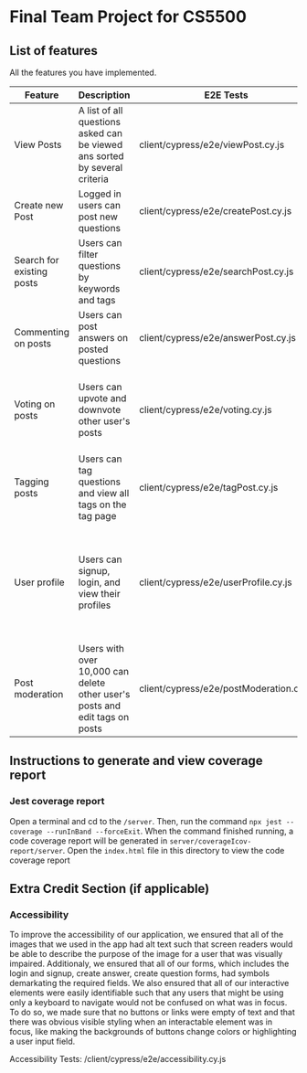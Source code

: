 # Final Team Project for CS5500

## List of features

All the features you have implemented. 

| Feature   | Description     | E2E Tests      | Component Tests | Jest Tests     |
|-----------|-----------------|----------------|-----------------|----------------|
| View Posts | A list of all questions asked can be viewed ans sorted by several criteria | client/cypress/e2e/viewPost.cy.js | client/cypress/component/question_page.cy.js | Endpoints: GET /question/getQuestion Test paths: server/tests/newQuestion.test.js  |
| Create new Post | Logged in users can post new questions | client/cypress/e2e/createPost.cy.js | client/cypress/component/new_question.cy.js | Endpoints: POST /question/addQuestion Test paths: server/tests/newQuestion.test.js |
| Search for existing posts | Users can filter questions by keywords and tags | client/cypress/e2e/searchPost.cy.js | client/cypress/component/header.cy.js, client/cypress/component/fake_so.cy.js | Endpoints: GET /question/getQuestion Test paths: server/tests/question.test.js, server/tests/newQuestion.test.js |
| Commenting on posts | Users can post answers on posted questions | client/cypress/e2e/answerPost.cy.js | client/cypress/component/answer_page.cy.js, client/cypress/component/new_answer.cy.js | Endpoints: POST /answer/addAnswer  Test paths: server/tests/answer.test.js, server/tests/newAnswer.test.js |
| Voting on posts | Users can upvote and downvote other user's posts | client/cypress/e2e/voting.cy.js | client/cypress/component/answer_page.cy.js | Endpoints: POST /question/upvote, POST /question/downvote, POST /answer/downvote, POST /answer/upvote Test paths: server/tests/question.test.js, server/tests/answer.test.js |
| Tagging posts | Users can tag questions and view all tags on the tag page | client/cypress/e2e/tagPost.cy.js | client/cypress/component/tag_page.cy.js, client/cypress/component/question_page.cy.js, client/component/answer_page.cy.js | Endpoints: POST question/addTags, GET tag/getTagsWithQuestionNumber Test paths: server/tests/newQuestion.test.js server/tests/tags.test.js |
| User profile | Users can signup, login, and view their profiles | client/cypress/e2e/userProfile.cy.js | client/cypress/component/user_profile.cy.js, client/cypress/component/login.cy.js, client/cypress/component/signup_page.cy.js | Endpoints: POST signup/signup, POST login/login, POST login/logout, POST login/csrf-token, GET user/getUserById:uid, POST user/changeUsername, POST user/changeProfilePicture Test paths: server/tests/user.test.js, server/tests/login.test.js, server/tests/signup.test.js |
| Post moderation | Users with over 10,000 can delete other user's posts and edit tags on posts | client/cypress/e2e/postModeration.cy.js | client/cypress/component/answer_page.cy.js | Endpoints: POST answer/deleteAnswer, POST question/deleteQuestion, POST question/removeTag, POST question/addTag Test paths: server/tests/answer.test.js, server/tests/newQuestion.test.js |


## Instructions to generate and view coverage report 

### Jest coverage report
Open a terminal and cd to the `/server`. Then, run the command `npx jest --coverage --runInBand --forceExit`. When the command finished running, a code coverage report will be generated in `server/coverageIcov-report/server`. Open the `index.html` file in this directory to view the code coverage report

## Extra Credit Section (if applicable)

### Accessibility
To improve the accessibility of our application, we ensured that all of the images that we used in the app had alt text such that screen readers would be able to describe the purpose of the image
for a user that was visually impaired. Additionaly, we ensured that all of our forms, which includes the login and signup, create answer, create question forms, had symbols demarkating the required fields.
We also ensured that all of our interactive elements were easily identifiable such that any users that might be using only a keyboard to navigate would not be confused on what was in focus. To do so, we 
made sure that no buttons or links were empty of text and that there was obvious visible styling when an interactable element was in focus, like making the backgrounds of buttons change colors or highlighting
a user input field. 

Accessibility Tests: /client/cypress/e2e/accessibility.cy.js
